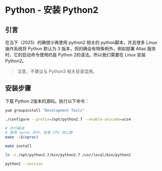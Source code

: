 # Python - 安装 Python2 

## 引言  
在当下（2025）的确很少再使用 python2 相关的 python脚本，并且很多 Linux 操作系统将 Python 默认为 3 版本，但的确会有特殊例外，例如部署 Atlas 服务时，它的启动命令使用的是 Python 2的语法。所以我们需要在 Linux 安装 Python2。  

>注意，不建议与 Python3 相关目录混用。  
## 安装步骤  
下载 Python 2版本的源码。执行以下命令： 
```bash
yum groupinstall "Development Tools"

./configure --prefix=/opt/python2.7 --enable-unicode=ucs4

# 并行编译
# 使用 nproc 命令，查看 CPU 核心数
make -j$(nproc) 

make install

ln -s /opt/python2.7/bin/python2.7 /usr/local/bin/python2

python2 --version
```
